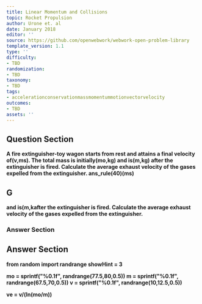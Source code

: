 ```yaml
---
title: Linear Momentum and Collisions
topic: Rocket Propulsion
author: Urone et. al
date: January 2018
editor: ''
source: https://github.com/openwebwork/webwork-open-problem-library
template_version: 1.1
type: ''
difficulty:
- TBD
randomization:
- TBD
taxonomy:
- TBD
tags:
- accelerationconservationmassmomentummotionvectorvelocity
outcomes:
- TBD
assets: ''
---
```


## Question Section 

<b>
A fire extinguisher-toy wagon starts from rest and attains a final velocity of(v,ms). The total mass is initially(mo,kg) and is(m,kg) after the extinguisher is fired. Calculate the average exhaust velocity of the gases expelled from the extinguisher.
ans_rule(40)(ms)

## G
and is(m,kafter the extinguisher is fired. Calculate the average exhaust velocity of the gases expelled from the extinguisher.
### Answer Section


## Answer Section

from random import randrange
showHint = 3

mo = sprintf("%0.1f", randrange(77.5,80,0.5))
m = sprintf("%0.1f", randrange(67.5,70,0.5))
v = sprintf("%0.1f", randrange(10,12.5,0.5))

ve = v/(ln(mo/m))